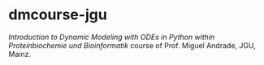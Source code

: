 # dmcourse-jgu
**Introduction to Dynamic Modeling with ODEs in Python* within *Proteinbiochemie und Bioinformatik** course of Prof. Miguel Andrade, JGU, Mainz.
